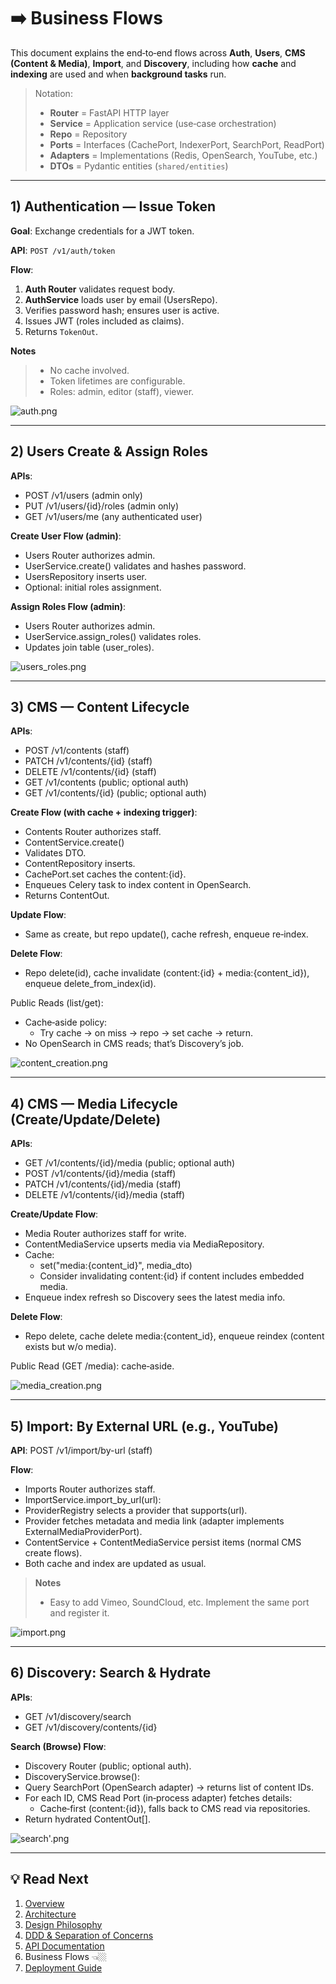 # ➡️ Business Flows

This document explains the end‑to‑end flows across **Auth**, **Users**, **CMS (Content & Media)**, **Import**, and **Discovery**, including how **cache** and **indexing** are used and when **background tasks** run.

> Notation:
> - **Router** = FastAPI HTTP layer
> - **Service** = Application service (use‑case orchestration)
> - **Repo** = Repository
> - **Ports** = Interfaces (CachePort, IndexerPort, SearchPort, ReadPort)
> - **Adapters** = Implementations (Redis, OpenSearch, YouTube, etc.)
> - **DTOs** = Pydantic entities (`shared/entities`)

---

## 1) Authentication — Issue Token

**Goal**: Exchange credentials for a JWT token.

**API**: `POST /v1/auth/token`

**Flow**:
1. **Auth Router** validates request body.
2. **AuthService** loads user by email (UsersRepo).
3. Verifies password hash; ensures user is active.
4. Issues JWT (roles included as claims).
5. Returns `TokenOut`.

**Notes**
> - No cache involved.
> - Token lifetimes are configurable.
> - Roles: admin, editor (staff), viewer.

![auth.png](images/flows/auth.png)

---

## 2) Users Create & Assign Roles

**APIs**:

- POST /v1/users (admin only)
- PUT /v1/users/{id}/roles (admin only)
- GET /v1/users/me (any authenticated user)

**Create User Flow (admin)**:
- Users Router authorizes admin.
- UserService.create() validates and hashes password.
- UsersRepository inserts user.
- Optional: initial roles assignment.

**Assign Roles Flow (admin)**:
- Users Router authorizes admin.
- UserService.assign_roles() validates roles.
- Updates join table (user_roles).

![users_roles.png](images/flows/users_roles.png)

---

## 3) CMS — Content Lifecycle

**APIs**:
- POST /v1/contents (staff)
- PATCH /v1/contents/{id} (staff)
- DELETE /v1/contents/{id} (staff)
- GET /v1/contents (public; optional auth)
- GET /v1/contents/{id} (public; optional auth)

**Create Flow (with cache + indexing trigger)**:
- Contents Router authorizes staff.
- ContentService.create()
- Validates DTO.
- ContentRepository inserts.
- CachePort.set caches the content:{id}.
- Enqueues Celery task to index content in OpenSearch.
- Returns ContentOut.

**Update Flow**: 
- Same as create, but repo update(), cache refresh, enqueue re‑index.

**Delete Flow**:
- Repo delete(id), cache invalidate (content:{id} + media:{content_id}), enqueue delete_from_index(id).

Public Reads (list/get):
- Cache‑aside policy:
  - Try cache → on miss → repo → set cache → return.
- No OpenSearch in CMS reads; that’s Discovery’s job.

![content_creation.png](images/flows/content_creation.png)

---

## 4) CMS — Media Lifecycle (Create/Update/Delete)

**APIs**:
- GET /v1/contents/{id}/media (public; optional auth)
- POST /v1/contents/{id}/media (staff)
- PATCH /v1/contents/{id}/media (staff)
- DELETE /v1/contents/{id}/media (staff)

**Create/Update Flow**:
- Media Router authorizes staff for write.
- ContentMediaService upserts media via MediaRepository.
- Cache:
  - set("media:{content_id}", media_dto)
  - Consider invalidating content:{id} if content includes embedded media.
- Enqueue index refresh so Discovery sees the latest media info.

**Delete Flow**: 
- Repo delete, cache delete media:{content_id}, enqueue reindex (content exists but w/o media).

Public Read (GET /media): cache‑aside.

![media_creation.png](images/flows/media_creation.png)

---

## 5) Import: By External URL (e.g., YouTube)

**API**: POST /v1/import/by-url (staff)

**Flow**:
- Imports Router authorizes staff.
- ImportService.import_by_url(url):
- ProviderRegistry selects a provider that supports(url).
- Provider fetches metadata and media link (adapter implements ExternalMediaProviderPort).
- ContentService + ContentMediaService persist items (normal CMS create flows).
- Both cache and index are updated as usual.
> **Notes**
> - Easy to add Vimeo, SoundCloud, etc. Implement the same port and register it.

![import.png](images/flows/import.png)

---

## 6) Discovery: Search & Hydrate

**APIs**:
- GET /v1/discovery/search
- GET /v1/discovery/contents/{id}

**Search (Browse) Flow**:
- Discovery Router (public; optional auth).
- DiscoveryService.browse():
- Query SearchPort (OpenSearch adapter) → returns list of content IDs.
- For each ID, CMS Read Port (in‑process adapter) fetches details:
  - Cache‑first (content:{id}), falls back to CMS read via repositories.
- Return hydrated ContentOut[].

![search'.png](images/flows/search.png)

---

## 💡 Read Next
1. [Overview](00-Overview.md)
2. [Architecture](01-Architecture.md)
3. [Design Philosophy](02-Design-Philosophy.md)
4. [DDD & Separation of Concerns](03-DDD-and-Separation-of-Concerns.md)
5. [API Documentation](04-API-Documentation.md) 
6. Business Flows 👈🏼
7. [Deployment Guide](06-Deployment.md)
 